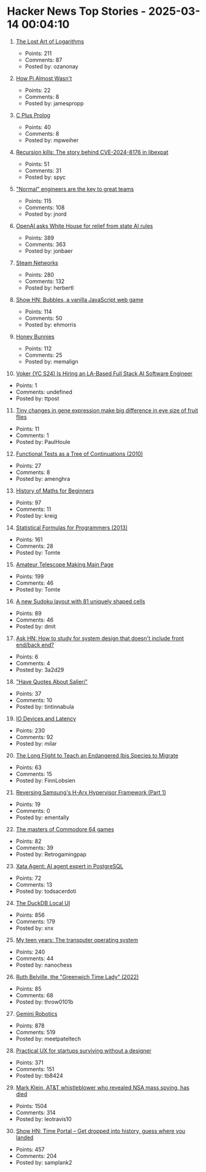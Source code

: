 # Hacker News Top Stories - 2025-03-14 00:04:10

1. [The Lost Art of Logarithms](https://www.lostartoflogarithms.com/)
   - Points: 211
   - Comments: 87
   - Posted by: ozanonay

2. [How Pi Almost Wasn't](https://mathenchant.wordpress.com/2025/03/13/how-pi-almost-wasnt/)
   - Points: 22
   - Comments: 8
   - Posted by: jamespropp

3. [C Plus Prolog](https://github.com/needleful/c_plus_prolog)
   - Points: 40
   - Comments: 8
   - Posted by: mpweiher

4. [Recursion kills: The story behind CVE-2024-8176 in libexpat](https://blog.hartwork.org/posts/expat-2-7-0-released/)
   - Points: 51
   - Comments: 31
   - Posted by: spyc

5. ["Normal" engineers are the key to great teams](https://spectrum.ieee.org/10x-engineer)
   - Points: 115
   - Comments: 108
   - Posted by: jnord

6. [OpenAI asks White House for relief from state AI rules](https://finance.yahoo.com/news/openai-asks-white-house-relief-100000706.html)
   - Points: 389
   - Comments: 363
   - Posted by: jonbaer

7. [Steam Networks](https://worksinprogress.co/issue/steam-networks/)
   - Points: 280
   - Comments: 132
   - Posted by: herbertl

8. [Show HN: Bubbles, a vanilla JavaScript web game](https://ehmorris.com/bubbles/)
   - Points: 114
   - Comments: 50
   - Posted by: ehmorris

9. [Honey Bunnies](https://mameson.com/experiment/glsl/fro_9/fro_9.html)
   - Points: 112
   - Comments: 25
   - Posted by: memalign

10. [Voker (YC S24) Is Hiring an LA-Based Full Stack AI Software Engineer](https://www.linkedin.com/jobs/view/4165718206/)
   - Points: 1
   - Comments: undefined
   - Posted by: ttpost

11. [Tiny changes in gene expression make big difference in eye size of fruit flies](https://phys.org/news/2025-02-tiny-gene-big-differences-eye.html)
   - Points: 11
   - Comments: 1
   - Posted by: PaulHoule

12. [Functional Tests as a Tree of Continuations (2010)](https://www.evanmiller.org/functional-tests-as-a-tree-of-continuations.html)
   - Points: 27
   - Comments: 8
   - Posted by: amenghra

13. [History of Maths for Beginners](https://thonyc.wordpress.com/2025/03/13/history-of-maths-for-beginners/)
   - Points: 97
   - Comments: 11
   - Posted by: kreig

14. [Statistical Formulas for Programmers (2013)](https://www.evanmiller.org/statistical-formulas-for-programmers.html)
   - Points: 161
   - Comments: 28
   - Posted by: Tomte

15. [Amateur Telescope Making Main Page](https://stellafane.org/tm/atm/)
   - Points: 199
   - Comments: 46
   - Posted by: Tomte

16. [A new Sudoku layout with 81 uniquely shaped cells](https://danielchasehooper.com/posts/cracked-sudoku/)
   - Points: 89
   - Comments: 46
   - Posted by: dmit

17. [Ask HN: How to study for system design that doesn't include front end/back end?](undefined)
   - Points: 6
   - Comments: 4
   - Posted by: 3a2d29

18. ["Have Quotes About Salieri"](https://contingentmagazine.org/2025/01/10/have-quotes-about-salieri/)
   - Points: 37
   - Comments: 10
   - Posted by: tintinnabula

19. [IO Devices and Latency](https://planetscale.com/blog/io-devices-and-latency)
   - Points: 230
   - Comments: 92
   - Posted by: milar

20. [The Long Flight to Teach an Endangered Ibis Species to Migrate](https://www.newyorker.com/magazine/2025/02/17/the-long-flight-to-teach-an-endangered-ibis-species-to-migrate)
   - Points: 63
   - Comments: 15
   - Posted by: FinnLobsien

21. [Reversing Samsung's H-Arx Hypervisor Framework (Part 1)](https://dayzerosec.com/blog/2025/03/08/reversing-samsungs-h-arx-hypervisor-part-1.html)
   - Points: 19
   - Comments: 0
   - Posted by: ementally

22. [The masters of Commodore 64 games](https://spillhistorie.no/masters-of-c64-games/)
   - Points: 82
   - Comments: 39
   - Posted by: Retrogamingpap

23. [Xata Agent: AI agent expert in PostgreSQL](https://github.com/xataio/agent)
   - Points: 72
   - Comments: 13
   - Posted by: todsacerdoti

24. [The DuckDB Local UI](https://duckdb.org/2025/03/12/duckdb-ui.html)
   - Points: 856
   - Comments: 179
   - Posted by: xnx

25. [My teen years: The transputer operating system](https://nanochess.org/transputer_operating_system.html)
   - Points: 240
   - Comments: 44
   - Posted by: nanochess

26. [Ruth Belville, the "Greenwich Time Lady" (2022)](https://eehe.org.uk/72742/ruth-belville-she-sold-time/)
   - Points: 85
   - Comments: 68
   - Posted by: throw0101b

27. [Gemini Robotics](https://deepmind.google/discover/blog/gemini-robotics-brings-ai-into-the-physical-world/)
   - Points: 878
   - Comments: 519
   - Posted by: meetpateltech

28. [Practical UX for startups surviving without a designer](https://www.tibinotes.com/p/practical-ux-for-startups-surviving)
   - Points: 371
   - Comments: 151
   - Posted by: tb8424

29. [Mark Klein, AT&T whistleblower who revealed NSA mass spying, has died](https://www.eff.org/deeplinks/2025/03/memoriam-mark-klein-att-whistleblower-about-nsa-mass-spying)
   - Points: 1504
   - Comments: 314
   - Posted by: leotravis10

30. [Show HN: Time Portal – Get dropped into history, guess where you landed](https://www.eggnog.ai/entertimeportal)
   - Points: 457
   - Comments: 204
   - Posted by: samplank2


